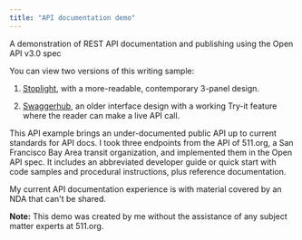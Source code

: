 ```yaml
---
title: "API documentation demo"
---
```


A demonstration of REST API documentation and publishing using the Open API v3.0 spec 

You can view two versions of this writing sample:

1) [Stoplight](https://bennett-charles.stoplight.io/docs/511api-demo/branches/main/mfrt8ye1a09uh-using-the-511-org-api), with a more-readable, contemporary 3-panel design.

2) [Swaggerhub](https://app.swaggerhub.com/apis-docs/bennetthub500/default-title/0.1), an older interface design with a working Try-it feature where the reader can make a live API call.

This API example brings an under-documented public API up to current standards for API docs. I took three endpoints from the API of 511.org, a San Francisco Bay Area transit organization, and implemented them in the Open API spec. It includes an abbreviated developer guide or quick start with code samples and procedural instructions, plus reference documentation.  

My current API documentation experience is with material covered by an NDA that can't be shared. 

**Note:** This demo was created by me without the assistance of any subject matter experts at 511.org. 
